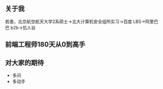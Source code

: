 ## 关于我
若愚，北京航空航天大学2系硕士->北大计算机安全组所实习->百度 LBS->阿里巴巴 b2b->饥人谷

## 前端工程师180天从0到高手

## 对大家的期待
- 多问
- 多动手
